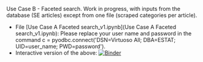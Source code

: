 
Use Case B - Faceted search. Work in progress, with inputs from the database (SE articles) except from one file (scraped categories per article).
* File [Use Case A Faceted search_v1.ipynb](Use Case A Faceted search_v1.ipynb): Please replace your user name and password in the command c = pyodbc.connect('DSN=Virtuoso All; DBA=ESTAT; UID=user_name; PWD=password'). 
* Interactive version of the above: [![Binder](https://mybinder.org/badge_logo.svg)](https://mybinder.org/v2/gh/KSpiliop/Faceted/main?filepath=Use%20Case%20A%20Faceted%20search_v1.ipynb) 
